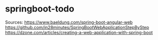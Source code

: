 # springboot-todo

Sources:
https://www.baeldung.com/spring-boot-angular-web
https://github.com/in28minutes/SpringBootWebApplicationStepByStep
https://dzone.com/articles/creating-a-web-application-with-spring-boot

